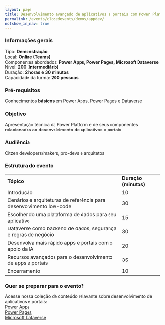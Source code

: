```yaml
---
layout: page
title: Desenvolvimento avançado de aplicativos e portais com Power Platform
permalink: /events/closedevents/demos/appdev/
notshow_in_nav: true
---
```


### Informações gerais

Tipo: **Demonstração**  
Local: **Online (Teams)**  
Componentes abordados: **Power Apps, Power Pages, Microsoft Dataverse**  
Nível: **200 (Intermediário)**  
Duração: **2 horas e 30 minutos**  
Capacidade da turma: **200 pessoas**  

### Pré-requisitos

Conhecimentos **básicos** em Power Apps, Power Pages e Dataverse

### Objetivo

Apresentação técnica da Power Platform e de seus componentes relacionados ao desenvolvimento de aplicativos e portais

### Audiência

Citzen developers/makers, pro-devs e arquitetos

### Estrutura do evento

<table class="tablewborders">
<tbody align="left">
  <tr>
    <td><b>Tópico</b></td>
    <td><b>Duração (minutos)</b></td>
  </tr>
  <tr>
    <td>Introdução</td>
    <td>10</td>
  </tr>
  <tr>
    <td>Cenários e arquiteturas de referência para desenvolvimento low-code</td>
    <td>30</td>
  </tr>
  <tr>
    <td>Escolhendo uma plataforma de dados para seu aplicativo</td>
    <td>15</td>
  </tr>
  <tr>
    <td>Dataverse como backend de dados, segurança e regras de negócio</td>
    <td>30</td>
  </tr>
  <tr>
    <td>Desenvolva mais rápido apps e portais com o apoio da IA</td>
    <td>20</td>
  </tr>
  <tr>
    <td>Recursos avançados para o desenvolvimento de apps e portais</td>
    <td>35</td>
  </tr>
  <tr>
    <td>Encerramento</td>
    <td>10</td>
  </tr>
</tbody>
</table>

### Quer se preparar para o evento?

Acesse nossa coleção de conteúdo relavante sobre desenvolvimento de aplicativos e portais:  
[Power Apps](../../../../getready/powerapps)  
[Power Pages](../../../../getready/powerpages)  
[Microsoft Dataverse](../../../../getready/dataverse)

